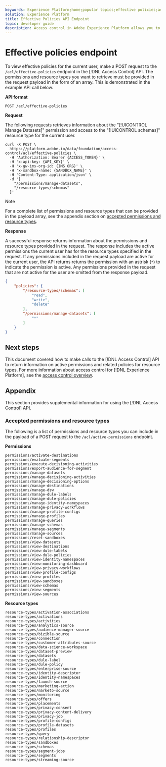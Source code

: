 ```yaml
---
keywords: Experience Platform;home;popular topics;effective policies;access control api
solution: Experience Platform
title: Effective Policies API Endpoint
topic: developer guide
description: Access control in Adobe Experience Platform allows you to manage roles and permissions for various Platform capabilities by using the Adobe Admin Console. This document serves as a guide for how to view effective policies using the access control API for Adobe Experience Platform.
---
```


# Effective policies endpoint

To view effective policies for the current user, make a POST request to the `/acl/effective-policies` endpoint in the [!DNL Access Control] API. The permissions and resource types you want to retrieve must be provided in the request payload in the form of an array. This is demonstrated in the example API call below.

**API format**

```http
POST /acl/effective-policies
```

**Request**

The following requests retrieves information about the "[!UICONTROL Manage Datasets]" permission and access to the "[!UICONTROL schemas]" resource type for the current user.

```shell
curl -X POST \
  https://platform.adobe.io/data/foundation/access-control/acl/effective-policies \
  -H 'Authorization: Bearer {ACCESS_TOKEN}' \
  -H 'x-api-key: {API_KEY}' \
  -H 'x-gw-ims-org-id: {IMS_ORG}' \
  -H 'x-sandbox-name: {SANDBOX_NAME}' \
  -H 'Content-Type: application/json' \
  -d '[
    "/permissions/manage-datasets",
    "/resource-types/schemas"
  ]'
```

>[!NOTE]
>
>For a complete list of permissions and resource types that can be provided in the payload array, see the appendix section on [accepted permissions and resource types](#accepted-permissions-and-resource-types).

**Response**

A successful response returns information about the permissions and resource types provided in the request. The response includes the active permissions the current user has for the resource types specified in the request. If any permissions included in the request payload are active for the current user, the API returns returns the permission with an astrisk (`*`) to indicate the permission is active. Any permissions provided in the request that are not active for the user are omitted from the response payload.

```json
{
    "policies": {
        "/resource-types/schemas": [
            "read",
            "write",
            "delete"
        ],
        "/permissions/manage-datasets": [
            "*"
        ]
    }
}
```

## Next steps

This document covered how to make calls to the [!DNL Access Control] API to return information on active permissions and related policies for resource types. For more information about access control for [!DNL Experience Platform], see the [access control overview](../home.md).

## Appendix

This section provides supplemental information for using the [!DNL Access Control] API.

### Accepted permissions and resource types

The following is a list of permissions and resource types you can include in the payload of a POST request to the `/acl/active-permissions` endpoint.

**Permissions**

```plaintext
permissions/activate-destinations
permissions/evaluate-segments
permissions/execute-decisioning-activities
permissions/export-audience-for-segment
permissions/manage-datasets
permissions/manage-decisioning-activities
permissions/manage-decisioning-options
permissions/manage-destinations
permissions/manage-dsw
permissions/manage-dule-labels
permissions/manage-dule-policies
permissions/manage-identity-namespaces
permissions/manage-privacy-workflows
permissions/manage-profile-configs
permissions/manage-profiles
permissions/manage-queries
permissions/manage-schemas
permissions/manage-segments
permissions/manage-sources
permissions/reset-sandboxes
permissions/view-datasets
permissions/view-destinations
permissions/view-dule-labels
permissions/view-dule-policies
permissions/view-identity-namespaces
permissions/view-monitoring-dashboard
permissions/view-privacy-workflows
permissions/view-profile-configs
permissions/view-profiles
permissions/view-sandboxes
permissions/view-schemas
permissions/view-segments
permissions/view-sources
```

**Resource types**

```plaintext
resource-types/activation-associations
resource-types/activations
resource-types/activities
resource-types/analytics-source
resource-types/audience-manager-source
resource-types/bizible-source
resource-types/connection
resource-types/customer-attributes-source
resource-types/data-science-workspace
resource-types/dataset-preview
resource-types/datasets
resource-types/dule-label
resource-types/dule-policy
resource-types/enterprise-source
resource-types/identity-descriptor
resource-types/identity-namespaces
resource-types/launch-source
resource-types/marketing-action
resource-types/marketo-source
resource-types/monitoring
resource-types/offers
resource-types/placements
resource-types/privacy-consent
resource-types/privacy-content-delivery
resource-types/privacy-job
resource-types/profile-configs
resource-types/profile-datasets
resource-types/profiles
resource-types/query
resource-types/relationship-descriptor
resource-types/sandboxes
resource-types/schemas
resource-types/segment-jobs
resource-types/segments
resource-types/streaming-source
```